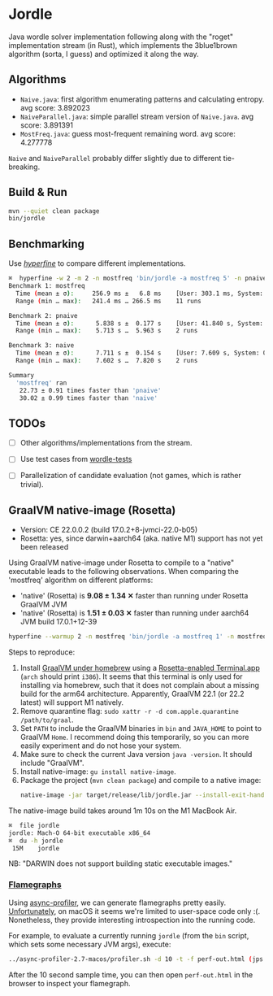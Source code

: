 # Jordle

Java wordle solver implementation following along with the "roget" implementation stream (in Rust),
which implements the 3blue1brown algorithm (sorta, I guess) and optimized it along the way.

## Algorithms

- `Naive.java`: first algorithm enumerating patterns and calculating entropy. avg score: 3.892023
- `NaiveParallel.java`: simple parallel stream version of `Naive.java`. avg score: 3.891391
- `MostFreq.java`: guess most-frequent remaining word. avg score: 4.277778

`Naive` and `NaiveParallel` probably differ slightly due to different tie-breaking.

## Build & Run

```bash
mvn --quiet clean package
bin/jordle
```

## Benchmarking

Use [*hyperfine*](https://github.com/sharkdp/hyperfine) to compare different implementations.


```bash
⌘  hyperfine -w 2 -m 2 -n mostfreq 'bin/jordle -a mostfreq 5' -n pnaive 'bin/jordle -a pnaive 5' -n naive 'bin/jordle -a naive 5'
Benchmark 1: mostfreq
  Time (mean ± σ):     256.9 ms ±   6.8 ms    [User: 303.1 ms, System: 91.8 ms]
  Range (min … max):   241.4 ms … 266.5 ms    11 runs

Benchmark 2: pnaive
  Time (mean ± σ):      5.838 s ±  0.177 s    [User: 41.840 s, System: 0.600 s]
  Range (min … max):    5.713 s …  5.963 s    2 runs

Benchmark 3: naive
  Time (mean ± σ):      7.711 s ±  0.154 s    [User: 7.609 s, System: 0.298 s]
  Range (min … max):    7.602 s …  7.820 s    2 runs

Summary
  'mostfreq' ran
   22.73 ± 0.91 times faster than 'pnaive'
   30.02 ± 0.99 times faster than 'naive'
```


## TODOs

- [ ] Other algorithms/implementations from the stream.
- [ ] Use test cases from [wordle-tests](https://github.com/yukosgiti/wordle-tests)
- [ ] Parallelization of candidate evaluation (not games, which is rather trivial).


## GraalVM native-image (Rosetta)

- Version: CE 22.0.0.2 (build 17.0.2+8-jvmci-22.0-b05)
- Rosetta: yes, since darwin+aarch64 (aka. native M1) support has not yet been released 

Using GraalVM native-image under Rosetta to compile to a "native" executable leads
to the following observations.
When comparing the 'mostfreq' algorithm on different platforms:

- 'native' (Rosetta) is **9.08 ± 1.34 ✕** faster than running under Rosetta GraalVM JVM
- 'native' (Rosetta) is **1.51 ± 0.03 ✕** faster than running under aarch64 JVM build 17.0.1+12-39

```bash
hyperfine --warmup 2 -n mostfreq 'bin/jordle -a mostfreq 1' -n mostfreq-native './jordle -a mostfreq 1'
```

Steps to reproduce:

1. Install [GraalVM under homebrew](https://github.com/graalvm/homebrew-tap#homebrew-tap-for-graalvm) using a [Rosetta-enabled Terminal.app](https://apple.stackexchange.com/a/428769) (`arch` should print `i386`).
   It seems that this terminal is only used for installing via homebrew, such that it does not complain about a missing build for the arm64 architecture.
   Apparently, GraalVM 22.1 (or 22.2 latest) will support M1 natively.
2. Remove quarantine flag: `sudo xattr -r -d com.apple.quarantine /path/to/graal`.
3. Set `PATH` to include the GraalVM binaries in `bin` and `JAVA_HOME` to point to GraalVM `Home`.
   I recommend doing this temporarily, so you can more easily experiment and do not hose your system.
4. Make sure to check the current Java version `java -version`. It should include "GraalVM".
5. Install native-image: `gu install native-image`.
6. Package the project (`mvn clean package`) and compile to a native image:
   ```bash
   native-image -jar target/release/lib/jordle.jar --install-exit-handlers -H:IncludeResources='.*\.txt$' -H:+ReportUnsupportedElementsAtRuntime
   ```

The native-image build takes around 1m 10s on the M1 MacBook Air.

```bash
⌘  file jordle
jordle: Mach-O 64-bit executable x86_64
⌘  du -h jordle
 15M	jordle
```

NB: "DARWIN does not support building static executable images."

### [Flamegraphs](https://github.com/brendangregg/FlameGraph)

Using [async-profiler](https://github.com/jvm-profiling-tools/async-profiler/), we can generate flamegraphs pretty easily. 
[Unfortunately](https://github.com/jvm-profiling-tools/async-profiler/#restrictionslimitations), on macOS it seems we're limited to user-space code only :(.
Nonetheless, they provide interesting introspection into the running code.

For example, to evaluate a currently running `jordle` (from the `bin` script, which sets some necessary JVM args), execute:
```bash
../async-profiler-2.7-macos/profiler.sh -d 10 -t -f perf-out.html (jps | awk -F ' ' '/jordle/ { print $1}')
```

After the 10 second sample time, you can then open `perf-out.html` in the browser to inspect your flamegraph.

